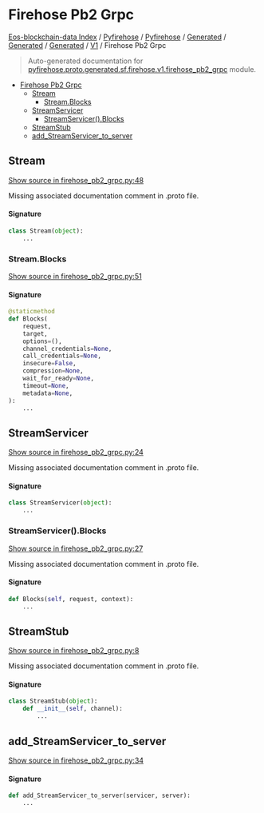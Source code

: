 # Firehose Pb2 Grpc

[Eos-blockchain-data Index](../../../../../../README.md#eos-blockchain-data-index) /
[Pyfirehose](../../../../../index.md#pyfirehose) /
[Pyfirehose](../../../../../index.md#pyfirehose) /
[Generated](../../../index.md#generated) /
[Generated](../../../index.md#generated) /
[Generated](../../../index.md#generated) /
[V1](./index.md#v1) /
Firehose Pb2 Grpc

> Auto-generated documentation for [pyfirehose.proto.generated.sf.firehose.v1.firehose_pb2_grpc](https://github.com/Krow10/eos-blockchain-data/blob/main/pyfirehose/proto/generated/sf/firehose/v1/firehose_pb2_grpc.py) module.

- [Firehose Pb2 Grpc](#firehose-pb2-grpc)
  - [Stream](#stream)
    - [Stream.Blocks](#streamblocks)
  - [StreamServicer](#streamservicer)
    - [StreamServicer().Blocks](#streamservicer()blocks)
  - [StreamStub](#streamstub)
  - [add_StreamServicer_to_server](#add_streamservicer_to_server)

## Stream

[Show source in firehose_pb2_grpc.py:48](https://github.com/Krow10/eos-blockchain-data/blob/main/pyfirehose/proto/generated/sf/firehose/v1/firehose_pb2_grpc.py#L48)

Missing associated documentation comment in .proto file.

#### Signature

```python
class Stream(object):
    ...
```

### Stream.Blocks

[Show source in firehose_pb2_grpc.py:51](https://github.com/Krow10/eos-blockchain-data/blob/main/pyfirehose/proto/generated/sf/firehose/v1/firehose_pb2_grpc.py#L51)

#### Signature

```python
@staticmethod
def Blocks(
    request,
    target,
    options=(),
    channel_credentials=None,
    call_credentials=None,
    insecure=False,
    compression=None,
    wait_for_ready=None,
    timeout=None,
    metadata=None,
):
    ...
```



## StreamServicer

[Show source in firehose_pb2_grpc.py:24](https://github.com/Krow10/eos-blockchain-data/blob/main/pyfirehose/proto/generated/sf/firehose/v1/firehose_pb2_grpc.py#L24)

Missing associated documentation comment in .proto file.

#### Signature

```python
class StreamServicer(object):
    ...
```

### StreamServicer().Blocks

[Show source in firehose_pb2_grpc.py:27](https://github.com/Krow10/eos-blockchain-data/blob/main/pyfirehose/proto/generated/sf/firehose/v1/firehose_pb2_grpc.py#L27)

Missing associated documentation comment in .proto file.

#### Signature

```python
def Blocks(self, request, context):
    ...
```



## StreamStub

[Show source in firehose_pb2_grpc.py:8](https://github.com/Krow10/eos-blockchain-data/blob/main/pyfirehose/proto/generated/sf/firehose/v1/firehose_pb2_grpc.py#L8)

Missing associated documentation comment in .proto file.

#### Signature

```python
class StreamStub(object):
    def __init__(self, channel):
        ...
```



## add_StreamServicer_to_server

[Show source in firehose_pb2_grpc.py:34](https://github.com/Krow10/eos-blockchain-data/blob/main/pyfirehose/proto/generated/sf/firehose/v1/firehose_pb2_grpc.py#L34)

#### Signature

```python
def add_StreamServicer_to_server(servicer, server):
    ...
```


